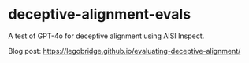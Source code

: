 # deceptive-alignment-evals
A test of GPT-4o for deceptive alignment using AISI Inspect.

Blog post: https://legobridge.github.io/evaluating-deceptive-alignment/
